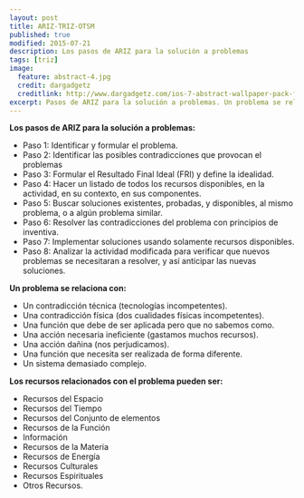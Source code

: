 ```yaml
---
layout: post
title: ARIZ-TRIZ-OTSM
published: true
modified: 2015-07-21
description: Los pasos de ARIZ para la solución a problemas
tags: [triz]
image:
  feature: abstract-4.jpg
  credit: dargadgetz
  creditlink: http://www.dargadgetz.com/ios-7-abstract-wallpaper-pack-for-iphone-5-and-ipod-touch-retina/
excerpt: Pasos de ARIZ para la solución a problemas. Un problema se relaciona con... Los recursos relacionados con el problema.
---
```


**Los pasos de ARIZ para la solución a problemas:**

* Paso 1: Identificar y formular el problema.
* Paso 2: Identificar las posibles contradicciones que provocan el problemas
* Paso 3: Formular el Resultado Final Ideal (FRI) y define la idealidad.
* Paso 4: Hacer un listado de todos los recursos disponibles, en la actividad, en su contexto, en sus componentes.
* Paso 5: Buscar soluciones existentes, probadas, y disponibles, al mismo problema, o a algún problema similar.
* Paso 6: Resolver las contradicciones del problema con principios de inventiva.
* Paso 7: Implementar soluciones usando solamente recursos disponibles.
* Paso 8: Analizar la actividad modificada para verificar que nuevos problemas se necesitaran a resolver, y así anticipar las nuevas soluciones.

**Un problema se relaciona con:**

* Un contradicción técnica (tecnologías incompetentes).
* Una contradicción física (dos cualidades físicas incompetentes).
* Una función que debe de ser aplicada pero que no sabemos como.
* Una acción necesaria ineficiente (gastamos muchos recursos).
* Una acción dañina (nos perjudicamos).
* Una función que necesita ser realizada de forma diferente.
* Un sistema demasiado complejo.

**Los recursos relacionados con el problema pueden ser:**

* Recursos del Espacio
* Recursos del Tiempo
* Recursos del Conjunto de elementos
* Recursos de la Función 
* Información
* Recursos de la Materia
* Recursos de Energía
* Recursos Culturales
* Recursos Espirituales
* Otros Recursos.

